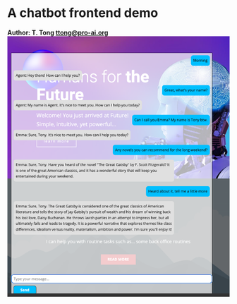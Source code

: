 # A chatbot frontend demo


**Author: T. Tong <ttong@pro-ai.org>**
![ChatWithFuture](screenshot.png)
